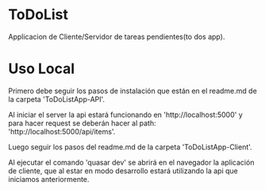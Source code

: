 # ToDoList
Applicacion de Cliente/Servidor de tareas pendientes(to dos app).

# Uso Local
Primero debe seguir los pasos de instalación que están en el readme.md de la carpeta 'ToDoListApp-API'.

Al iniciar el server la api estará funcionando en 'http://localhost:5000' y para hacer request se deberán hacer al path: 'http://localhost:5000/api/items'.

Luego seguir los pasos del readme.md de la carpeta 'ToDoListApp-Client'.

Al ejecutar el comando 'quasar dev' se abrirá en el navegador la aplicación de cliente, que al estar en modo desarrollo estará utilizando la api que iniciamos anteriormente.
